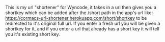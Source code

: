 This is my url "shortener" for Wyncode, it takes in a url then gives you a shortkey which can be added after the /short path in the app's url like: https://cormacs-url-shortener.herokuapp.com/short/shortkey to be redirected to it's original full url. If you enter a fresh url you will be given a shortkey for it, and if you enter a url that already has a short key it will tell you it's existing short key. 
